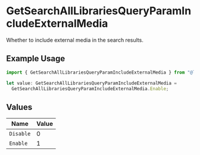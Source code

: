 # GetSearchAllLibrariesQueryParamIncludeExternalMedia

Whether to include external media in the search results.

## Example Usage

```typescript
import { GetSearchAllLibrariesQueryParamIncludeExternalMedia } from "@lukehagar/plexjs/sdk/models/operations";

let value: GetSearchAllLibrariesQueryParamIncludeExternalMedia =
  GetSearchAllLibrariesQueryParamIncludeExternalMedia.Enable;
```

## Values

| Name      | Value     |
| --------- | --------- |
| `Disable` | 0         |
| `Enable`  | 1         |